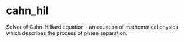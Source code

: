# cahn_hil
Solver of Cahn-Hilliard equation - an equation of mathematical physics which describes the process of phase separation.
